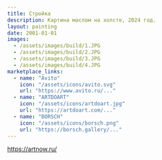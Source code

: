 ```yaml
---
title: Стройка
description: Картина маслом на холсте, 2024 год.
layout: painting
date: 2001-01-01
images:
  - /assets/images/build/1.JPG
  - /assets/images/build/2.JPG
  - /assets/images/build/3.JPG
  - /assets/images/build/4.JPG
marketplace_links:
  - name: "Avito"
    icon: "/assets/icons/avito.svg"
    url: "https://www.avito.ru/..." 
  - name: "ARTDOART"
    icon: "/assets/icons/artdoart.jpg"
    url: "https://artdoart.com/..." 
  - name: "BORSCH"
    icon: "/assets/icons/borsch.png"
    url: "https://borsch.gallery/..." 
---
```

https://artnow.ru/
